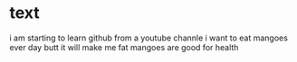 # text
i am starting to learn github from a youtube channle
i want to eat mangoes ever day
butt it will make me fat 
mangoes are good for health

